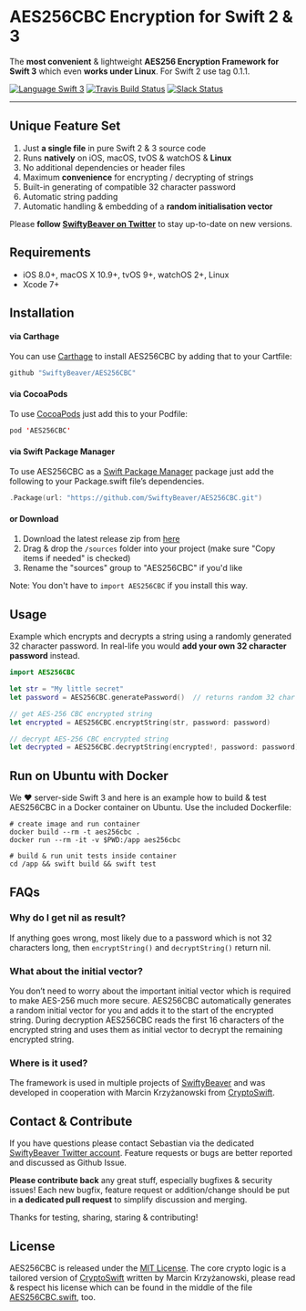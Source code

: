 # AES256CBC Encryption for Swift 2 & 3

The **most convenient** & lightweight **AES256 Encryption Framework for Swift 3** which even **works under Linux**. For Swift 2 use tag 0.1.1.

[![Language Swift 3](https://img.shields.io/badge/Language-Swift%202%20&%203-orange.svg)](https://developer.apple.com/swift) [![Travis Build Status](https://travis-ci.org/SwiftyBeaver/AES256CBC.svg)](https://travis-ci.org/SwiftyBeaver/AES256CBC) [![Slack Status](https://slack.swiftybeaver.com/badge.svg)](https://slack.swiftybeaver.com) 

----

## Unique Feature Set

1. Just **a single file** in pure Swift 2 & 3 source code
2. Runs **natively** on iOS, macOS, tvOS & watchOS & **Linux**
3. No additional dependencies or header files
4. Maximum **convenience** for encrypting / decrypting of strings
5. Built-in generating of compatible 32 character password
6. Automatic string padding
6. Automatic handling & embedding of a **random initialisation vector**
   
Please **follow [SwiftyBeaver on Twitter](https://twitter.com/SwiftyBeaver)** to stay up-to-date on new versions.

## Requirements

- iOS 8.0+, macOS X 10.9+, tvOS 9+, watchOS 2+, Linux
- Xcode 7+

## Installation


#### via Carthage

You can use [Carthage](https://github.com/Carthage/Carthage) to install AES256CBC by adding that to your Cartfile:

``` swift
github "SwiftyBeaver/AES256CBC"
```

#### via CocoaPods

To use [CocoaPods](https://cocoapods.org) just add this to your Podfile:

``` swift
pod 'AES256CBC'
```

#### via Swift Package Manager

To use AES256CBC as a [Swift Package Manager](https://swift.org/package-manager/) package just add the following to your Package.swift file’s dependencies.

``` swift
.Package(url: "https://github.com/SwiftyBeaver/AES256CBC.git")
```

#### or Download

1. Download the latest release zip from [here](https://github.com/SwiftyBeaver/AES256CBC/releases)
2. Drag & drop the `/sources` folder into your project (make sure "Copy items if needed" is checked)
3. Rename the "sources" group to "AES256CBC" if you'd like

Note: You don't have to `import AES256CBC` if you install this way.


## Usage

Example which encrypts and decrypts a string using a randomly generated 32 character password. In real-life you would **add your own 32 character password** instead.

``` swift
import AES256CBC

let str = "My little secret"
let password = AES256CBC.generatePassword()  // returns random 32 char string

// get AES-256 CBC encrypted string
let encrypted = AES256CBC.encryptString(str, password: password)

// decrypt AES-256 CBC encrypted string
let decrypted = AES256CBC.decryptString(encrypted!, password: password)
```

## Run on Ubuntu with Docker

We ❤️ server-side Swift 3 and here is an example how to build & test AES256CBC in a Docker container on Ubuntu. Use the included Dockerfile:

```shell
# create image and run container
docker build --rm -t aes256cbc .
docker run --rm -it -v $PWD:/app aes256cbc

# build & run unit tests inside container
cd /app && swift build && swift test
```


## FAQs

### Why do I get nil as result?
If anything goes wrong, most likely due to a password which is not 32 characters long, then `encryptString()` and `decryptString()` return nil.



### What about the initial vector?

You don’t need to worry about the important initial vector which is required to make AES-256 much more secure. AES256CBC automatically generates a random initial vector for you and adds it to the start of the encrypted string. During decryption AES256CBC reads the first 16 characters of the encrypted string and uses them as initial vector to decrypt the remaining encrypted string.

### Where is it used?

The framework is used in multiple projects of [SwiftyBeaver](https://github.com/SwiftyBeaver) and was developed in cooperation with Marcin Krzyżanowski from [CryptoSwift](https://github.com/krzyzanowskim/CryptoSwift).


## Contact & Contribute

If you have questions please contact Sebastian via the dedicated [SwiftyBeaver Twitter account](https://twitter.com/SwiftyBeaver). Feature requests or bugs are better reported and discussed as Github Issue.

**Please contribute back** any great stuff, especially bugfixes & security issues! Each new bugfix, feature request or addition/change should be put in **a dedicated pull request** to simplify discussion and merging.

Thanks for testing, sharing, staring & contributing!


## License

AES256CBC is released under the [MIT License](https://github.com/SwiftyBeaver/AES256CBC/blob/master/LICENSE). The core crypto logic is a tailored version of [CryptoSwift](https://github.com/krzyzanowskim/CryptoSwift) written by Marcin Krzyżanowski, please read & respect his license which can be found in the middle of the file [AES256CBC.swift](https://github.com/SwiftyBeaver/AES256CBC/blob/master/sources/AES256CBC.swift), too.

